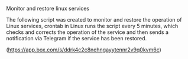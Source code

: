 Monitor and restore linux services

The following script was created to monitor and restore the operation of Linux services, crontab in Linux runs the script every 5 minutes, which checks and corrects the operation of the service and then sends a notification via Telegram if the service has been restored.

(https://app.box.com/s/ddrk4c2c8nehngayytennr2v9q0kvm6c)
